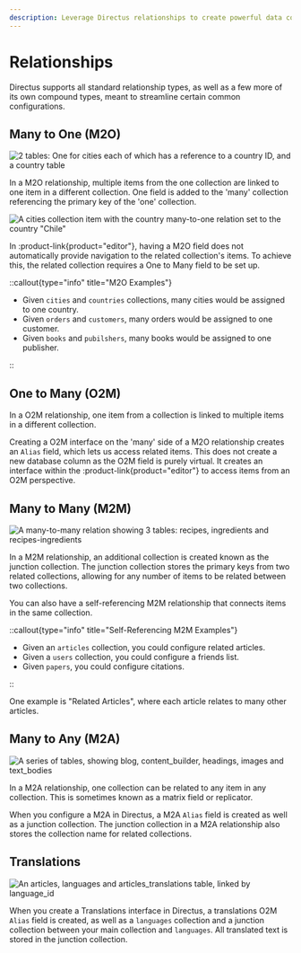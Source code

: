 ```yaml
---
description: Leverage Directus relationships to create powerful data connections. Explore Many to One, One to Many, Many to Many, and Many to Any relationships, along with Translations for multilingual content management.
---
```


# Relationships

Directus supports all standard relationship types, as well as a few more of its own compound types, meant to streamline certain common configurations.

## Many to One (M2O)

![2 tables: One for cities each of which has a reference to a country ID, and a country table](https://product-team.directus.app/assets/57e9702f-c8fa-48d4-90bc-a8443248d406.webp)

In a M2O relationship, multiple items from the one collection are linked to one item in a different collection. One field is added to the 'many' collection referencing the primary key of the 'one' collection.

![A cities collection item with the country many-to-one relation set to the country "Chile"](https://product-team.directus.app/assets/3003d17c-2aa1-4664-ad58-34a755f24876.webp)

In :product-link{product="editor"}, having a M2O field does not automatically provide navigation to the related collection's items. To achieve this, the related collection requires a One to Many field to be set up.

::callout{type="info" title="M2O Examples"}

- Given `cities` and `countries` collections, many cities would be assigned to one country.
- Given `orders` and `customers`, many orders would be assigned to one customer.
- Given `books` and `pubilshers`, many books would be assigned to one publisher.

::

## One to Many (O2M)

<!-- TODO: remake https://cdn.directus.io/docs/v9/configuration/data-model/relationships/relations-20221026/o2m-20221026A.webp -->

In a O2M relationship, one item from a collection is linked to multiple items in a different collection.

<!-- TODO: same image as interfaces/one to many https://cdn.directus.io/docs/v9/configuration/data-model/fields/interfaces-20230308/interface-o2m.webp -->

Creating a O2M interface on the 'many' side of a M2O relationship creates an `Alias` field, which lets us access related items. This does not create a new database column as the O2M field is purely virtual. It creates an interface within the :product-link{product="editor"} to access items from an O2M perspective.

## Many to Many (M2M)

![A many-to-many relation showing 3 tables: recipes, ingredients and recipes-ingredients](https://product-team.directus.app/assets/cb29838f-12fd-4b1a-8044-d7c7938670df.webp)


In a M2M relationship, an additional collection is created known as the junction collection. The junction collection stores the primary keys from two related collections, allowing for any number of items to be related between two collections.

You can also have a self-referencing M2M relationship that connects items in the same collection.

::callout{type="info" title="Self-Referencing M2M Examples"}

- Given an `articles` collection, you could configure related articles.
- Given a `users` collection, you could configure a friends list.
- Given `papers`, you could configure citations.

::

One example is "Related Articles", where each article relates to many other articles.

## Many to Any (M2A)

![A series of tables, showing blog, content_builder, headings, images and text_bodies](https://product-team.directus.app/assets/d4cc93fb-3c0b-41fe-ae1c-5cc4f1d23979.webp)

In a M2A relationship, one collection can be related to any item in any collection. This is sometimes known as a matrix field or replicator.

When you configure a M2A in Directus, a M2A `Alias` field is created as well as a junction collection. The junction collection in a M2A relationship also stores the collection name for related collections.

<!-- TODO ::callout{type="tutorials" url="/tutorials/reusable-page-components"}
Read our tutorial on using a Builder (M2A) to create reusable page components.
:: -->

## Translations

![An articles, languages and articles_translations table, linked by language_id](https://product-team.directus.app/assets/f1fe2c0b-4baa-47e3-a7c1-a49c27a9852b.webp)

When you create a Translations interface in Directus, a translations O2M `Alias` field is created, as well as a `languages` collection and a junction collection between your main collection and `languages`. All translated text is stored in the junction collection.
